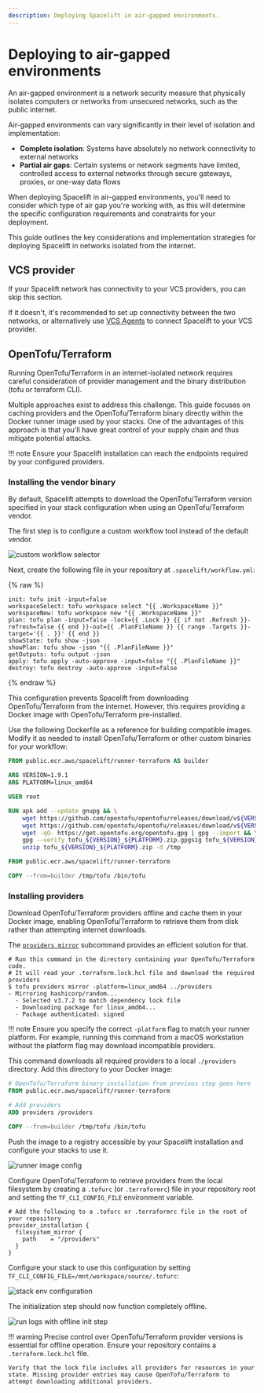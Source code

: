 ```yaml
---
description: Deploying Spacelift in air-gapped environments.
---
```


# Deploying to air-gapped environments

An air-gapped environment is a network security measure that physically isolates computers or networks from unsecured networks, such as the public internet.

Air-gapped environments can vary significantly in their level of isolation and implementation:

- **Complete isolation**: Systems have absolutely no network connectivity to external networks
- **Partial air gaps**: Certain systems or network segments have limited, controlled access to external networks through secure gateways, proxies, or one-way data flows

When deploying Spacelift in air-gapped environments, you'll need to consider which type of air gap you're working with, as this will determine the specific configuration requirements and constraints for your deployment.

This guide outlines the key considerations and implementation strategies for deploying Spacelift in networks isolated from the internet.

## VCS provider

If your Spacelift network has connectivity to your VCS providers, you can skip this section.

If it doesn't, it's recommended to set up connectivity between the two networks, or alternatively use [VCS Agents](../../../concepts/vcs-agent-pools.md) to connect Spacelift to your VCS provider.

## OpenTofu/Terraform

Running OpenTofu/Terraform in an internet-isolated network requires careful consideration of provider management and the binary distribution (tofu or terraform CLI).

Multiple approaches exist to address this challenge.
This guide focuses on caching providers and the OpenTofu/Terraform binary directly within the Docker runner image used by your stacks.
One of the advantages of this approach is that you'll have great control of your supply chain and thus mitigate potential attacks.

!!! note
      Ensure your Spacelift installation can reach the endpoints required by your configured providers.

### Installing the vendor binary

By default, Spacelift attempts to download the OpenTofu/Terraform version specified in your stack configuration when using an OpenTofu/Terraform vendor.

The first step is to configure a custom workflow tool instead of the default vendor.

![custom workflow selector](../../../assets/screenshots/installing-spacelift/guides/air-gapped/custom-workflow.png)

Next, create the following file in your repository at `.spacelift/workflow.yml`:

{% raw %}

```text
init: tofu init -input=false
workspaceSelect: tofu workspace select "{{ .WorkspaceName }}"
workspaceNew: tofu workspace new "{{ .WorkspaceName }}"
plan: tofu plan -input=false -lock={{ .Lock }} {{ if not .Refresh }}-refresh=false {{ end }}-out={{ .PlanFileName }} {{ range .Targets }}-target='{{ . }}' {{ end }}
showState: tofu show -json
showPlan: tofu show -json "{{ .PlanFileName }}"
getOutputs: tofu output -json
apply: tofu apply -auto-approve -input=false "{{ .PlanFileName }}"
destroy: tofu destroy -auto-approve -input=false
```

{% endraw %}

This configuration prevents Spacelift from downloading OpenTofu/Terraform from the internet. However, this requires providing a Docker image with OpenTofu/Terraform pre-installed.

Use the following Dockerfile as a reference for building compatible images. Modify it as needed to install OpenTofu/Terraform or other custom binaries for your workflow:

```dockerfile
FROM public.ecr.aws/spacelift/runner-terraform AS builder

ARG VERSION=1.9.1
ARG PLATFORM=linux_amd64

USER root

RUN apk add --update gnupg && \
    wget https://github.com/opentofu/opentofu/releases/download/v${VERSION}/tofu_${VERSION}_${PLATFORM}.zip &&\
    wget https://github.com/opentofu/opentofu/releases/download/v${VERSION}/tofu_${VERSION}_${PLATFORM}.zip.gpgsig &&\
    wget -qO- https://get.opentofu.org/opentofu.gpg | gpg --import && \
    gpg --verify tofu_${VERSION}_${PLATFORM}.zip.gpgsig tofu_${VERSION}_${PLATFORM}.zip && \
    unzip tofu_${VERSION}_${PLATFORM}.zip -d /tmp

FROM public.ecr.aws/spacelift/runner-terraform

COPY --from=builder /tmp/tofu /bin/tofu

```

### Installing providers

Download OpenTofu/Terraform providers offline and cache them in your Docker image, enabling OpenTofu/Terraform to retrieve them from disk rather than attempting internet downloads.

The [`providers mirror`](https://opentofu.org/docs/cli/commands/providers/mirror/) subcommand provides an efficient solution for that.

```shell
# Run this command in the directory containing your OpenTofu/Terraform code.
# It will read your .terraform.lock.hcl file and download the required providers
$ tofu providers mirror -platform=linux_amd64 ../providers
- Mirroring hashicorp/random...
  - Selected v3.7.2 to match dependency lock file
  - Downloading package for linux_amd64...
  - Package authenticated: signed
```

!!! note
    Ensure you specify the correct `-platform` flag to match your runner platform.
    For example, running this command from a macOS workstation without the platform flag may download incompatible providers.

This command downloads all required providers to a local `./providers` directory. Add this directory to your Docker image:

```dockerfile
# OpenTofu/Terraform binary installation from previous step goes here
FROM public.ecr.aws/spacelift/runner-terraform

# Add providers
ADD providers /providers

COPY --from=builder /tmp/tofu /bin/tofu
```

Push the image to a registry accessible by your Spacelift installation and configure your stacks to use it.

![runner image config](../../../assets/screenshots/installing-spacelift/guides/air-gapped/runner-image.png)

Configure OpenTofu/Terraform to retrieve providers from the local filesystem by creating a `.tofurc` (or `.terraformrc`)
file in your repository root and setting the `TF_CLI_CONFIG_FILE` environment variable.

```hcl
# Add the following to a .tofurc or .terraformrc file in the root of your repository
provider_installation {
  filesystem_mirror {
    path    = "/providers"
  }
}
```

Configure your stack to use this configuration by setting `TF_CLI_CONFIG_FILE=/mnt/workspace/source/.tofurc`:

![stack env configuration](../../../assets/screenshots/installing-spacelift/guides/air-gapped/env-config.png)

The initialization step should now function completely offline.

![run logs with offline init step](../../../assets/screenshots/installing-spacelift/guides/air-gapped/offline-init-logs.png)

!!! warning
    Precise control over OpenTofu/Terraform provider versions is essential for offline operation. Ensure your repository contains a `.terraform.lock.hcl` file.

    Verify that the lock file includes all providers for resources in your state. Missing provider entries may cause OpenTofu/Terraform to attempt downloading additional providers.
